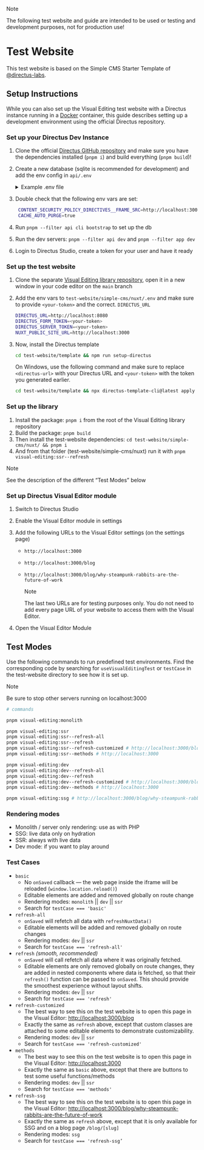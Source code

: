 > [!NOTE]
>
> The following test website and guide are intended to be used or testing and development purposes, not for production
> use!

# Test Website

This test website is based on the Simple CMS Starter Template of [@directus-labs](https://github.com/directus-labs/).

## Setup Instructions

While you can also set up the Visual Editing test website with a Directus instance running in a
[Docker](https://directus.io/docs/getting-started/create-a-project#docker-installation) container, this guide describes
setting up a development environment using the official Directus repository.

### Set up your Directus Dev Instance

1. Clone the official [Directus GitHub repository](https://github.com/directus/directus) and make sure you have the
    dependencies installed (`pnpm i`) and build everything (`pnpm build`)!
2. Create a new database (sqlite is recommended for development) and add the env config in `api/.env`

    <details><summary>Example .env file</summary>

    ```sh
    PUBLIC_URL=http://localhost:8080
    KEY="xxxxxxxx-xxxx-xxxx-xxxx-xxxxxxxxxxxx"
    SECRET="xxxxxxxx-xxxx-xxxx-xxxx-xxxxxxxxxxxx"
    ADMIN_EMAIL=admin@directus.io
    ADMIN_PASSWORD=secret
    CACHE_ENABLED=true
    CACHE_AUTO_PURGE=true
    CACHE_TTL=1d
    CORS_ENABLED=true
    CORS_ORIGIN=http://localhost:3000
    CONTENT_SECURITY_POLICY_DIRECTIVES__FRAME_SRC=http://localhost:3000
    DB_CLIENT=sqlite3
    DB_FILENAME=db.sqlite3
    ```

    </details>

3. Double check that the following env vars are set:

    ```sh
     CONTENT_SECURITY_POLICY_DIRECTIVES__FRAME_SRC=http://localhost:3000
     CACHE_AUTO_PURGE=true
    ```

4. Run `pnpm --filter api cli bootstrap` to set up the db
5. Run the dev servers: `pnpm --filter api dev` and `pnpm --filter app dev`
6. Login to Directus Studio, create a token for your user and have it ready

### Set up the test website

1. Clone the separate [Visual Editing library repository](https://github.com/directus/visual-editing), open it in a new
   window in your code editor on the `main` branch
2. Add the env vars to `test-website/simple-cms/nuxt/.env` and make sure to provide `<your-token>` and the correct.
   `DIRECTUS_URL`

   ```sh
   DIRECTUS_URL=http://localhost:8080
   DIRECTUS_FORM_TOKEN=<your-token>
   DIRECTUS_SERVER_TOKEN=<your-token>
   NUXT_PUBLIC_SITE_URL=http://localhost:3000
   ```

3. Now, install the Directus template

   ```sh
   cd test-website/template && npm run setup-directus
   ```

   On Windows, use the following command and make sure to replace `<directus-url>` with your Directus URL and
   `<your-token>` with the token you generated earlier.

   ```sh
   cd test-website/template && npx directus-template-cli@latest apply -p --directusUrl=<directus-url> --templateLocation=. --templateType=local --directusToken=<your-token>
   ```

### Set up the library

1. Install the package: `pnpm i` from the root of the Visual Editing library repository
2. Build the package: `pnpm build`
3. Then install the test-website dependencies: `cd test-website/simple-cms/nuxt/ && pnpm i`
4. And from that folder (test-website/simple-cms/nuxt) run it with `pnpm visual-editing:ssr--refresh`

> [!NOTE]  
> See the description of the different “Test Modes” below

### Set up Directus Visual Editor module

1. Switch to Directus Studio
2. Enable the Visual Editor module in settings
3. Add the following URLs to the Visual Editor settings (on the settings page)

   - `http://localhost:3000`
   - `http://localhost:3000/blog`
   - `http://localhost:3000/blog/why-steampunk-rabbits-are-the-future-of-work`

     > [!NOTE]  
     > The last two URLs are for testing purposes only. You do not need to add every page URL of your website to access
     > them with the Visual Editor.

4. Open the Visual Editor Module

## Test Modes

Use the following commands to run predefined test environments. Find the corresponding code by searching for
`useVisualEditingTest` or `testCase` in the test-website directory to see how it is set up.

> [!NOTE]  
> Be sure to stop other servers running on localhost:3000

```sh
# commands

pnpm visual-editing:monolith

pnpm visual-editing:ssr
pnpm visual-editing:ssr--refresh-all
pnpm visual-editing:ssr--refresh
pnpm visual-editing:ssr--refresh-customized # http://localhost:3000/blog
pnpm visual-editing:ssr--methods # http://localhost:3000

pnpm visual-editing:dev
pnpm visual-editing:dev--refresh-all
pnpm visual-editing:dev--refresh
pnpm visual-editing:dev--refresh-customized # http://localhost:3000/blog
pnpm visual-editing:dev--methods # http://localhost:3000

pnpm visual-editing:ssg # http://localhost:3000/blog/why-steampunk-rabbits-are-the-future-of-work
```

### Rendering modes

- Monolith / server only rendering: use as with PHP
- SSG: live data only on hydration
- SSR: always with live data
- Dev mode: if you want to play around

### Test Cases

- `basic`
  - No `onSaved` callback — the web page inside the iframe will be reloaded (`window.location.reload()`)
  - Editable elements are added and removed globally on route change
  - Rendering modes: `monolith` || `dev` || `ssr`
  - Search for `testCase === 'basic'`
- `refresh-all`
  - `onSaved` will refetch all data with `refreshNuxtData()`
  - Editable elements will be added and removed globally on route changes
  - Rendering modes: `dev` || `ssr`
  - Search for `testCase === 'refresh-all'`
- `refresh` _(smooth, recommended)_
  - `onSaved` will call refetch all data where it was originally fetched.
  - Editable elements are only removed globally on route changes, they are added in nested components where data is
    fetched, so that their `refresh()` function can be passed to `onSaved`. This should provide the smoothest experience
    without layout shifts.
  - Rendering modes: `dev` || `ssr`
  - Search for `testCase === 'refresh'`
- `refresh-customized`
  - The best way to see this on the test website is to open this page in the Visual Editor: <http://localhost:3000/blog>
  - Exactly the same as `refresh` above, except that custom classes are attached to some editable elements to
    demonstrate customizability.
  - Rendering modes: `dev` || `ssr`
  - Search for `testCase === 'refresh-customized'`
- `methods`
  - The best way to see this on the test website is to open this page in the Visual Editor: <http://localhost:3000>
  - Exactly the same as `basic` above, except that there are buttons to test some useful functions/methods
  - Rendering modes: `dev` || `ssr`
  - Search for `testCase === 'methods'`
- `refresh-ssg`
  - The best way to see this on the test website is to open this page in the Visual Editor:
    <http://localhost:3000/blog/why-steampunk-rabbits-are-the-future-of-work>
  - Exactly the same as `refresh` above, except that it is only available for SSG and on a blog page `/blog/[slug]`
  - Rendering modes: `ssg`
  - Search for `testCase === 'refresh-ssg’`
